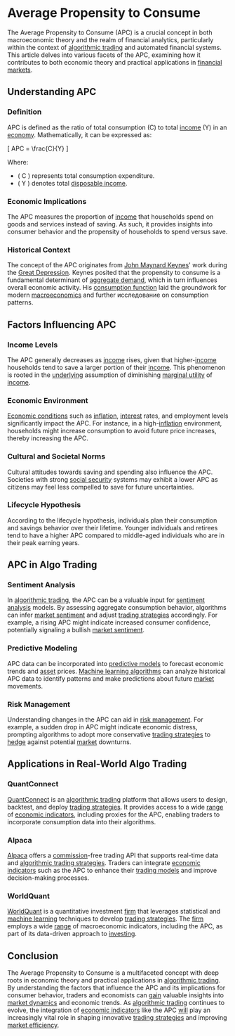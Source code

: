 # Average Propensity to Consume

The Average Propensity to Consume (APC) is a crucial concept in both macroeconomic theory and the realm of financial analytics, particularly within the context of [algorithmic trading](../a/accountability.md) and automated financial systems. This article delves into various facets of the APC, examining how it contributes to both economic theory and practical applications in [financial markets](../f/financial_market.md).

## Understanding APC

### Definition

APC is defined as the ratio of total consumption (C) to total [income](../i/income.md) (Y) in an [economy](../e/economy.md). Mathematically, it can be expressed as:

\[ APC = \frac{C}{Y} \]

Where:
- \( C \) represents total consumption expenditure.
- \( Y \) denotes total [disposable income](../d/disposable_income.md).

### Economic Implications

The APC measures the proportion of [income](../i/income.md) that households spend on goods and services instead of saving. As such, it provides insights into consumer behavior and the propensity of households to spend versus save.

### Historical Context

The concept of the APC originates from [John Maynard Keynes](../j/john_maynard_keynes.md)' work during the [Great Depression](../g/great_depression.md). Keynes posited that the propensity to consume is a fundamental determinant of [aggregate demand](../a/aggregate_demand.md), which in turn influences overall economic activity. His [consumption function](../c/consumption_function.md) laid the groundwork for modern [macroeconomics](../m/macroeconomics.md) and further исследование on consumption patterns.

## Factors Influencing APC

### Income Levels

The APC generally decreases as [income](../i/income.md) rises, given that higher-[income](../i/income.md) households tend to save a larger portion of their [income](../i/income.md). This phenomenon is rooted in the [underlying](../u/underlying.md) assumption of diminishing [marginal utility](../m/marginal_utility.md) of [income](../i/income.md).

### Economic Environment

[Economic conditions](../e/economic_conditions.md) such as [inflation](../i/inflation.md), [interest](../i/interest.md) rates, and employment levels significantly impact the APC. For instance, in a high-[inflation](../i/inflation.md) environment, households might increase consumption to avoid future price increases, thereby increasing the APC.

### Cultural and Societal Norms

Cultural attitudes towards saving and spending also influence the APC. Societies with strong [social security](../s/social_security.md) systems may exhibit a lower APC as citizens may feel less compelled to save for future uncertainties.

### Lifecycle Hypothesis

According to the lifecycle hypothesis, individuals plan their consumption and savings behavior over their lifetime. Younger individuals and retirees tend to have a higher APC compared to middle-aged individuals who are in their peak earning years.

## APC in Algo Trading

### Sentiment Analysis

In [algorithmic trading](../a/accountability.md), the APC can be a valuable input for [sentiment analysis](../s/sentiment_analysis.md) models. By assessing aggregate consumption behavior, algorithms can infer [market sentiment](../m/market_sentiment.md) and adjust [trading strategies](../t/trading_strategies.md) accordingly. For example, a rising APC might indicate increased consumer confidence, potentially signaling a bullish [market sentiment](../m/market_sentiment.md).

### Predictive Modeling

APC data can be incorporated into [predictive models](../p/predictive_models_in_trading.md) to forecast economic trends and [asset](../a/asset.md) prices. [Machine learning algorithms](../m/machine_learning_algorithms_in_trading.md) can analyze historical APC data to identify patterns and make predictions about future [market](../m/market.md) movements.

### Risk Management

Understanding changes in the APC can aid in [risk management](../r/risk_management.md). For example, a sudden drop in APC might indicate economic distress, prompting algorithms to adopt more conservative [trading strategies](../t/trading_strategies.md) to [hedge](../h/hedge.md) against potential [market](../m/market.md) downturns.

## Applications in Real-World Algo Trading

### QuantConnect

[QuantConnect](https://www.quantconnect.com/) is an [algorithmic trading](../a/accountability.md) platform that allows users to design, backtest, and deploy [trading strategies](../t/trading_strategies.md). It provides access to a wide [range](../r/range.md) of [economic indicators](../e/economic_indicators.md), including proxies for the APC, enabling traders to incorporate consumption data into their algorithms.

### Alpaca

[Alpaca](https://alpaca.markets/) offers a [commission](../c/commission.md)-free trading API that supports real-time data and [algorithmic trading strategies](../a/algorithmic_trading_strategies.md). Traders can integrate [economic indicators](../e/economic_indicators.md) such as the APC to enhance their [trading models](../t/trading_models.md) and improve decision-making processes.

### WorldQuant

[WorldQuant](https://www.worldquant.com/) is a quantitative investment [firm](../f/firm.md) that leverages statistical and [machine learning](../m/machine_learning.md) techniques to develop [trading strategies](../t/trading_strategies.md). The [firm](../f/firm.md) employs a wide [range](../r/range.md) of macroeconomic indicators, including the APC, as part of its data-driven approach to [investing](../i/investing.md).

## Conclusion

The Average Propensity to Consume is a multifaceted concept with deep roots in economic theory and practical applications in [algorithmic trading](../a/accountability.md). By understanding the factors that influence the APC and its implications for consumer behavior, traders and economists can [gain](../g/gain.md) valuable insights into [market dynamics](../m/market_dynamics.md) and economic trends. As [algorithmic trading](../a/accountability.md) continues to evolve, the integration of [economic indicators](../e/economic_indicators.md) like the APC [will](../w/will.md) play an increasingly vital role in shaping innovative [trading strategies](../t/trading_strategies.md) and improving [market efficiency](../m/market_efficiency.md).